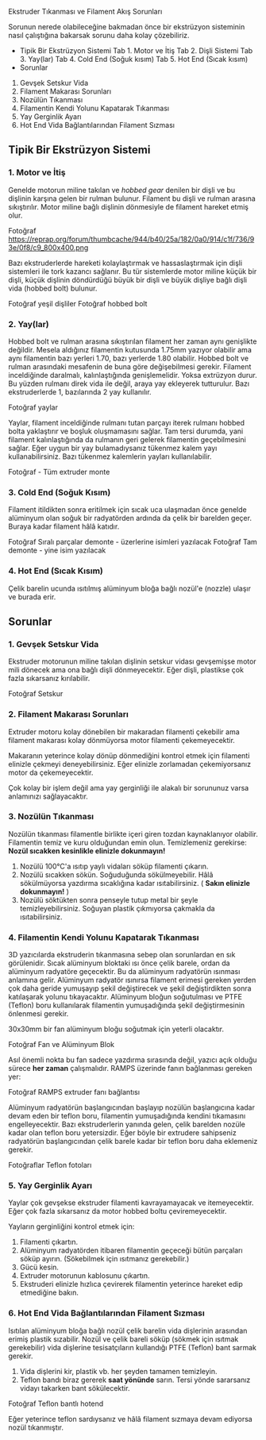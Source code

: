 Ekstruder Tıkanması ve Filament Akış Sorunları

 Sorunun nerede olabileceğine bakmadan önce bir ekstrüzyon sisteminin nasıl çalıştığına bakarsak sorunu daha kolay çözebiliriz.

* Tipik Bir Ekstrüzyon Sistemi
Tab 1. Motor ve İtiş
Tab 2. Dişli Sistemi
Tab 3. Yay(lar)
Tab 4. Cold End (Soğuk kısım)
Tab 5. Hot End (Sıcak kısım)
* Sorunlar
1. Gevşek Setskur Vida
2. Filament Makarası Sorunları
3. Nozülün Tıkanması
4. Filamentin Kendi Yolunu Kapatarak Tıkanması
5. Yay Gerginlik Ayarı
6. Hot End Vida Bağlantılarından Filament Sızması

## Tipik Bir Ekstrüzyon Sistemi

### 1. Motor ve İtiş
 Genelde motorun miline takılan ve *hobbed gear* denilen bir dişli ve bu dişlinin karşına gelen bir rulman bulunur. Filament bu dişli ve rulman arasına sıkıştırılır. Motor miline bağlı dişlinin dönmesiyle de filament hareket etmiş olur.

Fotoğraf https://reprap.org/forum/thumbcache/944/b40/25a/182/0a0/914/c1f/736/93e/0f8/c9_800x400.png

 Bazı ekstruderlerde hareketi kolaylaştırmak ve hassaslaştırmak için dişli sistemleri ile tork kazancı sağlanır. Bu tür sistemlerde motor miline küçük bir dişli, küçük dişlinin döndürdüğü büyük bir dişli ve büyük dişliye bağlı dişli vida (hobbed bolt) bulunur.

Fotoğraf yeşil dişliler
Fotoğraf hobbed bolt

### 2. Yay(lar)
 Hobbed bolt ve rulman arasına sıkıştırılan filament her zaman aynı genişlikte değildir. Mesela aldığınız filamentin kutusunda 1.75mm yazıyor olabilir ama aynı filamentin bazı yerleri 1.70, bazı yerlerde 1.80 olabilir. Hobbed bolt ve rulman arasındaki mesafenin de buna göre değişebilmesi gerekir. Filament inceldiğinde daralmalı, kalınlaştığında genişlemelidir. Yoksa extrüzyon durur. Bu yüzden rulmanı direk vida ile değil, araya yay ekleyerek tutturulur. Bazı ekstruderlerde 1, bazılarında 2 yay kullanılır.

Fotoğraf yaylar

 Yaylar, filament inceldiğinde rulmanı tutan parçayı iterek rulmanı hobbed bolta yaklaştırır ve boşluk oluşmamasını sağlar.
 Tam tersi durumda, yani filament kalınlaştığında da rulmanın geri gelerek filamentin geçebilmesini sağlar.
 Eğer uygun bir yay bulamadıysanız tükenmez kalem yayı kullanabilirsiniz. Bazı tükenmez kalemlerin yayları kullanılabilir.

Fotoğraf - Tüm extruder monte

### 3. Cold End (Soğuk Kısım)
 Filament itildikten sonra eritilmek için sıcak uca ulaşmadan önce genelde alüminyum olan soğuk bir radyatörden ardında da çelik bir barelden geçer. Buraya kadar filament hâlâ katıdır.

Fotoğraf Sıralı parçalar demonte - üzerlerine isimleri yazılacak
Fotoğraf Tam demonte - yine isim yazılacak

### 4. Hot End (Sıcak Kısım)
 Çelik barelin ucunda ısıtılmış alüminyum bloğa bağlı nozül'e (nozzle) ulaşır ve burada erir. 

## Sorunlar

### 1. Gevşek Setskur Vida
 Ekstruder motorunun miline takılan dişlinin setskur vidası gevşemişse motor mili dönecek ama ona bağlı dişli dönmeyecektir. Eğer dişli, plastikse çok fazla sıkarsanız kırılabilir.

Fotoğraf Setskur

### 2. Filament Makarası Sorunları
 Extruder motoru kolay dönebilen bir makaradan filamenti çekebilir ama filament makarası kolay dönmüyorsa motor filamenti çekemeyecektir.

 Makaranın yeterince kolay dönüp dönmediğini kontrol etmek için filamenti elinizle çekmeyi deneyebilirsiniz. Eğer elinizle zorlamadan çekemiyorsanız motor da çekemeyecektir.

Çok kolay bir işlem değil ama yay gerginliği ile alakalı bir sorununuz varsa anlamınızı sağlayacaktır.

### 3. Nozülün Tıkanması
Nozülün tıkanması filamentle birlikte içeri giren tozdan kaynaklanıyor olabilir. Filamentin temiz ve kuru olduğundan emin olun. Temizlemeniz gerekirse:
**Nozül sıcakken kesinlikle elinizle dokunmayın!**
1. Nozülü 100°C'a ısıtıp yaylı vidaları söküp filamenti çıkarın.
2. Nozülü sıcakken sökün. Soğuduğunda sökülmeyebilir. Hâlâ sökülmüyorsa yazdırma sıcaklığına kadar ısıtabilirsiniz. ( **Sakın elinizle dokunmayın!** )
3. Nozülü söktükten sonra penseyle tutup metal bir şeyle temizleyebilirsiniz. Soğuyan plastik çıkmıyorsa çakmakla da ısıtabilirsiniz.

### 4. Filamentin Kendi Yolunu Kapatarak Tıkanması
 3D yazıcılarda ekstruderin tıkanmasına sebep olan sorunlardan en sık görülenidir. Sıcak alüminyum bloktaki ısı önce çelik barele, ordan da alüminyum radyatöre geçecektir. Bu da alüminyum radyatörün ısınması anlamına gelir. Alüminyum radyatör ısınırsa filament erimesi gereken yerden çok daha geride yumuşayıp şekil değiştirecek ve şekil değiştirdikten sonra katılaşarak yolunu tıkayacaktır. Alüminyum bloğun soğutulması ve PTFE (Teflon) boru kullanılarak filamentin yumuşadığında şekil değiştirmesinin önlenmesi gerekir.

 30x30mm bir fan alüminyum bloğu soğutmak için yeterli olacaktır.

Fotoğraf Fan ve Alüminyum Blok

 Asıl önemli nokta bu fan sadece yazdırma sırasında değil, yazıcı açık olduğu sürece **her zaman** çalışmalıdır. RAMPS üzerinde fanın bağlanması gereken yer:

Fotoğraf RAMPS extruder fanı bağlantısı

Alüminyum radyatörün başlangıcından başlayıp nozülün başlangıcına kadar devam eden bir teflon boru, filamentin yumuşadığında kendini tıkamasını engelleyecektir. Bazı ekstruderlerin yanında gelen, çelik barelden nozüle kadar olan teflon boru yetersizdir. Eğer böyle bir extrudere sahipseniz radyatörün başlangıcından çelik barele kadar bir teflon boru daha eklemeniz gerekir. 

Fotoğraflar Teflon fotoları

### 5. Yay Gerginlik Ayarı
 Yaylar çok gevşekse ekstruder filamenti kavrayamayacak ve itemeyecektir. Eğer çok fazla sıkarsanız da motor hobbed boltu çeviremeyecektir.

Yayların gerginliğini kontrol etmek için:
1. Filamenti çıkartın.
2. Alüminyum radyatörden itibaren filamentin geçeceği bütün parçaları söküp ayırın. (Sökebilmek için ısıtmanız gerekebilir.)
3. Gücü kesin.
4. Extruder motorunun kablosunu çıkartın.
5. Ekstruderi elinizle hızlıca çevirerek filamentin yeterince hareket edip etmediğine bakın.

### 6. Hot End Vida Bağlantılarından Filament Sızması
 Isıtılan alüminyum bloğa bağlı nozül çelik barelin vida dişlerinin arasından erimiş plastik sızabilir. Nozül ve çelik bareli söküp (sökmek için ısıtmak gerekebilir) vida dişlerine tesisatçıların kullandığı PTFE (Teflon) bant sarmak gerekir.
1. Vida dişlerini kir, plastik vb. her şeyden tamamen temizleyin.
2. Teflon bandı biraz gererek **saat yönünde** sarın. Tersi yönde sararsanız vidayı takarken bant sökülecektir.

Fotoğraf Teflon bantlı hotend

Eğer yeterince teflon sardıysanız ve hâlâ filament sızmaya devam ediyorsa nozül tıkanmıştır. 

